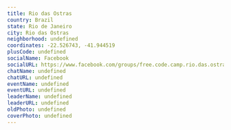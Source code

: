 ```yaml
---
title: Rio das Ostras
country: Brazil
state: Rio de Janeiro
city: Rio das Ostras
neighborhood: undefined
coordinates: -22.526743, -41.944519
plusCode: undefined
socialName: Facebook
socialURL: https://www.facebook.com/groups/free.code.camp.rio.das.ostras
chatName: undefined
chatURL: undefined
eventName: undefined
eventURL: undefined
leaderName: undefined
leaderURL: undefined
oldPhoto: undefined
coverPhoto: undefined
---
```

